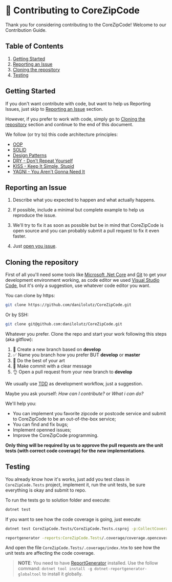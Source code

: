 # :construction_worker: Contributing to CoreZipCode

Thank you for considering contributing to the CoreZipCode! Welcome to our Contribution Guide.

## Table of Contents

1. [Getting Started](#getting-started)
2. [Reporting an Issue](#reporting-an-issue)
3. [Cloning the repository](#cloning-the-repository)
4. [Testing](#testing)

## Getting Started

If you don't want contribute with code, but want to help us Reporting Issues, just skip to [Reporting an Issue](#reporting-an-issue) section.

However, if you prefer to work with code, simply go to [Cloning the repository](#cloning-the-repository) section and continue to the end of this document.

We follow (or try to) this code architecture principles:

- [OOP](https://en.wikipedia.org/wiki/Object-oriented_programming)
- [SOLID](https://en.wikipedia.org/wiki/SOLID)
- [Design Patterns](https://en.wikipedia.org/wiki/Software_design_pattern)
- [DRY - Don't Repeat Yourself](https://en.wikipedia.org/wiki/Don%27t_repeat_yourself)
- [KISS - Keep It Simple, Stupid](https://en.wikipedia.org/wiki/KISS_principle)
- [YAGNI - You Aren't Gonna Need It](https://en.wikipedia.org/wiki/You_aren%27t_gonna_need_it)

## Reporting an Issue

1. Describe what you expected to happen and what actually happens.

2. If possible, include a minimal but complete example to help us reproduce the issue.

3. We'll try to fix it as soon as possible but be in mind that CoreZipCode is open source and you can probably submit a pull request to fix it even faster.

4. Just [open you issue](https://github.com/danilolutz/CoreZipCode/issues/new).

## Cloning the repository

First of all you'll need some tools like [Microsoft .Net Core](https://dotnet.github.io/) and [Git](https://git-scm.com/) to get your development environment working, as code editor we used [Visual Studio Code](https://code.visualstudio.com/), but it's only a suggestion, use whatever code editor you want.

You can clone by https:

```bash
git clone https://github.com/danilolutz/CoreZipCode.git
```

Or by SSH:

```bash
git clone git@github.com:danilolutz/CoreZipCode.git
```

Whatever you prefer. Clone the repo and start your work following this steps (aka gitflow):

1. :wrench: Create a new branch based on **develop**
2. :white_check_mark: Name you branch how you prefer BUT **develop** or **master**
3. :art: Do the best of your art
4. :pencil: Make commit with a clear message
5. :ok_hand: Open a pull request from your new branch to **develop**

We usually use [TDD](https://pt.wikipedia.org/wiki/Test_Driven_Development) as development workflow, just a suggestion.

Maybe you ask yourself: _How can I contribute?_ or _What i can do?_

We'll help you:

- You can implement you favorite zipcode or postcode service and submit to CoreZipCode to be an out-of-the-box service;
- You can find and fix bugs;
- Implement openned issues;
- Improve the CoreZipCode programming.

**Only thing will be required by us to approve the pull requests are the unit tests (with correct code coverage) for the new implementations**.

## Testing

You already know how it's works, just add you test class in `CoreZipCode.Tests` project, implement it, run the unit tests, be sure everything is okay and submit to repo.

To run the tests go to solution folder and execute:

```bash
dotnet test
```

If you want to see how the code coverage is going, just execute:

```bash
dotnet test CoreZipCode.Tests/CoreZipCode.Tests.csproj -p:CollectCoverage=true -p:CoverletOutputFormat=opencover -p:CoverletOutput=".coverage/coverage.opencover.xml" -p:Exclude="[CoreZipCode.Tests*]*" -p:Exclude="[xunit*]*"

reportgenerator -reports:CoreZipCode.Tests/.coverage/coverage.opencover.xml -targetdir:CoreZipCode.Tests/.coverage
```

And open the file `CoreZipCode.Tests/.coverage/index.htm` to see how the unit tests are affecting the code coverage.

> **NOTE**: You need to have [ReportGenerator](https://www.nuget.org/packages/dotnet-reportgenerator-globaltool) installed. Use the follow command: `dotnet tool install -g dotnet-reportgenerator-globaltool` to install it globally.

